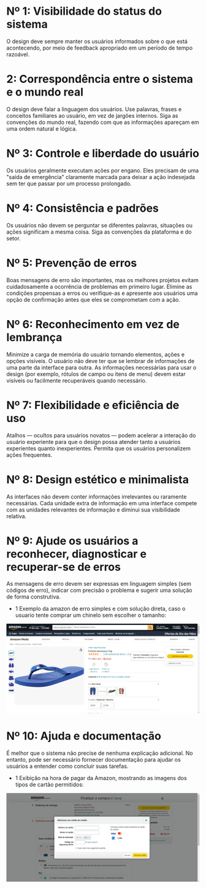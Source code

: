 # Nº 1: Visibilidade do status do sistema
O design deve sempre manter os usuários informados sobre o que está acontecendo, por meio de feedback apropriado em um período de tempo razoável.

# 2: Correspondência entre o sistema e o mundo real
O design deve falar a linguagem dos usuários. Use palavras, frases e conceitos familiares ao usuário, em vez de jargões internos. Siga as convenções do mundo real, fazendo com que as informações apareçam em uma ordem natural e lógica.

# Nº 3: Controle e liberdade do usuário
Os usuários geralmente executam ações por engano. Eles precisam de uma "saída de emergência" claramente marcada para deixar a ação indesejada sem ter que passar por um processo prolongado.

# Nº 4: Consistência e padrões
Os usuários não devem se perguntar se diferentes palavras, situações ou ações significam a mesma coisa. Siga as convenções da plataforma e do setor.

# Nº 5: Prevenção de erros
Boas mensagens de erro são importantes, mas os melhores projetos evitam cuidadosamente a ocorrência de problemas em primeiro lugar. Elimine as condições propensas a erros ou verifique-as e apresente aos usuários uma opção de confirmação antes que eles se comprometam com a ação.

# Nº 6: Reconhecimento em vez de lembrança
Minimize a carga de memória do usuário tornando elementos, ações e opções visíveis. O usuário não deve ter que se lembrar de informações de uma parte da interface para outra. As informações necessárias para usar o design (por exemplo, rótulos de campo ou itens de menu) devem estar visíveis ou facilmente recuperáveis ​​quando necessário.

# Nº 7: Flexibilidade e eficiência de uso
Atalhos — ocultos para usuários novatos — podem acelerar a interação do usuário experiente para que o design possa atender tanto a usuários experientes quanto inexperientes. Permita que os usuários personalizem ações frequentes.

# Nº 8: Design estético e minimalista
As interfaces não devem conter informações irrelevantes ou raramente necessárias. Cada unidade extra de informação em uma interface compete com as unidades relevantes de informação e diminui sua visibilidade relativa.

# Nº 9: Ajude os usuários a reconhecer, diagnosticar e recuperar-se de erros
As mensagens de erro devem ser expressas em linguagem simples (sem códigos de erro), indicar com precisão o problema e sugerir uma solução de forma construtiva.

- 1 Exemplo da amazon de erro simples e com solução direta, caso o usuario tente comprar um chinelo sem escolher o tamanho:
<img src="../img/h9-1.png" alt="https://www.amazon.com.br/Havaianas-Kids-Top-27-28/dp/B003WF3PFM/ref=sr_1_4?m=A1ZZFT5FULY4LN&pd_rd_r=5eba958d-d075-46ef-8587-44fdf7c935c7&pd_rd_w=jfv1K&pd_rd_wg=xHG7D&pf_rd_p=b4a1e3a5-897c-4323-beb2-0716e9a86633&pf_rd_r=FM1BHA13SR1NK55WGFT5&qid=1682687004&refinements=p_6%3AA1ZZFT5FULY4LN&s=apparel&sr=1-4">

# Nº 10: Ajuda e documentação
É melhor que o sistema não precise de nenhuma explicação adicional. No entanto, pode ser necessário fornecer documentação para ajudar os usuários a entender como concluir suas tarefas.

- 1 Exibição na hora de pagar da Amazon, mostrando as imagens dos tipos de cartão permitidos:
<img src="../img/h10-1.png" alt="https://www.amazon.com.br/Havaianas-Kids-Top-27-28/dp/B003WF3PFM/ref=sr_1_4?m=A1ZZFT5FULY4LN&pd_rd_r=5eba958d-d075-46ef-8587-44fdf7c935c7&pd_rd_w=jfv1K&pd_rd_wg=xHG7D&pf_rd_p=b4a1e3a5-897c-4323-beb2-0716e9a86633&pf_rd_r=FM1BHA13SR1NK55WGFT5&qid=1682687004&refinements=p_6%3AA1ZZFT5FULY4LN&s=apparel&sr=1-4">






















